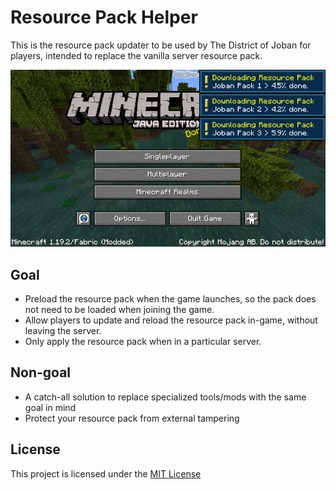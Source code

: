 # Resource Pack Helper
This is the resource pack updater to be used by The District of Joban for players, intended to replace the vanilla server resource pack.

![Minecraft title screen with 3 toast notification, downloading 3 resource packs](./assets/preview.png)

## Goal
- Preload the resource pack when the game launches, so the pack does not need to be loaded when joining the game.
- Allow players to update and reload the resource pack in-game, without leaving the server.
- Only apply the resource pack when in a particular server.

## Non-goal
- A catch-all solution to replace specialized tools/mods with the same goal in mind
- Protect your resource pack from external tampering

## License
This project is licensed under the [MIT License](LICENSE)